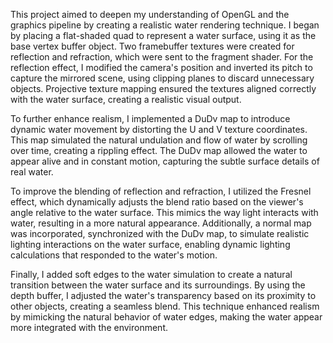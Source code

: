 This project aimed to deepen my understanding of OpenGL and the graphics pipeline by creating a realistic water rendering technique. I began by placing a flat-shaded quad to represent a water surface, using it as the base vertex buffer object. Two framebuffer textures were created for reflection and refraction, which were sent to the fragment shader. For the reflection effect, I modified the camera's position and inverted its pitch to capture the mirrored scene, using clipping planes to discard unnecessary objects. Projective texture mapping ensured the textures aligned correctly with the water surface, creating a realistic visual output.

To further enhance realism, I implemented a DuDv map to introduce dynamic water movement by distorting the U and V texture coordinates. This map simulated the natural undulation and flow of water by scrolling over time, creating a rippling effect. The DuDv map allowed the water to appear alive and in constant motion, capturing the subtle surface details of real water.

To improve the blending of reflection and refraction, I utilized the Fresnel effect, which dynamically adjusts the blend ratio based on the viewer's angle relative to the water surface. This mimics the way light interacts with water, resulting in a more natural appearance. Additionally, a normal map was incorporated, synchronized with the DuDv map, to simulate realistic lighting interactions on the water surface, enabling dynamic lighting calculations that responded to the water's motion.

Finally, I added soft edges to the water simulation to create a natural transition between the water surface and its surroundings. By using the depth buffer, I adjusted the water's transparency based on its proximity to other objects, creating a seamless blend. This technique enhanced realism by mimicking the natural behavior of water edges, making the water appear more integrated with the environment.
